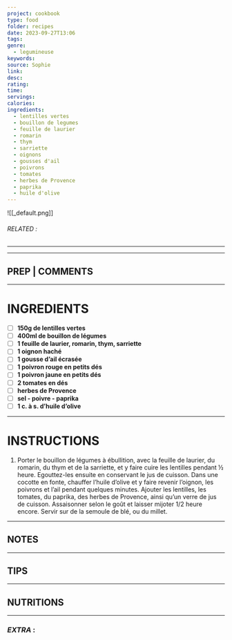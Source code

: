```yaml
---
project: cookbook
type: food
folder: recipes
date: 2023-09-27T13:06
tags: 
genre:
  - legumineuse
keywords: 
source: Sophie
link: 
desc: 
rating: 
time: 
servings: 
calories: 
ingredients:
  - lentilles vertes
  - bouillon de legumes
  - feuille de laurier
  - romarin
  - thym
  - sarriette
  - oignons
  - gousses d'ail
  - poivrons
  - tomates
  - herbes de Provence
  - paprika
  - huile d'olive
---
```


![[_default.png]]
###### *RELATED* : 
---


---
## PREP | COMMENTS



---
# INGREDIENTS

- [ ] **150g de lentilles vertes**
- [ ] **400ml de bouillon de légumes**
- [ ] **1 feuille de laurier, romarin, thym, sarriette**
- [ ] **1 oignon haché**
- [ ] **1 gousse d’ail écrasée**
- [ ] **1 poivron rouge en petits dés**
- [ ] **1 poivron jaune en petits dés**
- [ ] **2 tomates en dés**
- [ ] **herbes de Provence**
- [ ] **sel - poivre - paprika**
- [ ] **1 c. à s. d’huile d’olive**

---
# INSTRUCTIONS

1. Porter le bouillon de légumes à ébullition, avec la feuille de laurier, du romarin, du thym et de la sarriette, et y faire cuire les lentilles pendant ½ heure. Egouttez-les ensuite en conservant le jus de cuisson. Dans une cocotte en fonte, chauffer l’huile d’olive et y faire revenir l’oignon, les poivrons et l’ail pendant quelques minutes. Ajouter les lentilles, les tomates, du paprika, des herbes de Provence, ainsi qu’un verre de jus de cuisson. Assaisonner selon le goût et laisser mijoter 1/2 heure encore. Servir sur de la semoule de blé, ou du millet.

---
## NOTES



---
## TIPS



---
## NUTRITIONS



---
### *EXTRA* :



